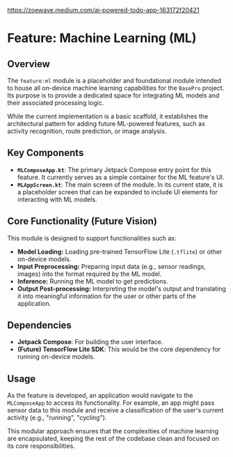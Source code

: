 https://zoewave.medium.com/ai-powered-todo-app-163172f20421

# Feature: Machine Learning (ML)

## Overview

The `feature:ml` module is a placeholder and foundational module intended to house all on-device machine learning capabilities for the `BasePro` project. Its purpose is to provide a dedicated space for integrating ML models and their associated processing logic.

While the current implementation is a basic scaffold, it establishes the architectural pattern for adding future ML-powered features, such as activity recognition, route prediction, or image analysis.

## Key Components

-   **`MLComposeApp.kt`**: The primary Jetpack Compose entry point for this feature. It currently serves as a simple container for the ML feature's UI.
-   **`MLAppScreen.kt`**: The main screen of the module. In its current state, it is a placeholder screen that can be expanded to include UI elements for interacting with ML models.

## Core Functionality (Future Vision)

This module is designed to support functionalities such as:

-   **Model Loading:** Loading pre-trained TensorFlow Lite (`.tflite`) or other on-device models.
-   **Input Preprocessing:** Preparing input data (e.g., sensor readings, images) into the format required by the ML model.
-   **Inference:** Running the ML model to get predictions.
-   **Output Post-processing:** Interpreting the model's output and translating it into meaningful information for the user or other parts of the application.

## Dependencies

-   **Jetpack Compose**: For building the user interface.
-   **(Future) TensorFlow Lite SDK**: This would be the core dependency for running on-device models.

## Usage

As the feature is developed, an application would navigate to the `MLComposeApp` to access its functionality. For example, an app might pass sensor data to this module and receive a classification of the user's current activity (e.g., "running", "cycling").

This modular approach ensures that the complexities of machine learning are encapsulated, keeping the rest of the codebase clean and focused on its core responsibilities.
